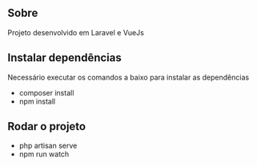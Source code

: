 ## Sobre
Projeto desenvolvido em Laravel e VueJs

## Instalar dependências
Necessário executar os comandos a baixo para instalar as dependências
- composer install
- npm install

## Rodar o projeto
- php artisan serve
- npm run watch

